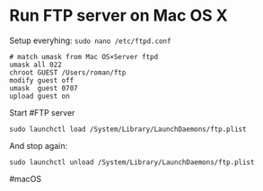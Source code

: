 # Run FTP server on Mac OS X

Setup everyhing: `sudo nano /etc/ftpd.conf`

```shell
# match umask from Mac OS×Server ftpd
umask all 022
chroot GUEST /Users/roman/ftp
modify guest off
umask  guest 0707
upload guest on
```

Start #FTP server

```shell
sudo launchctl load /System/Library/LaunchDaemons/ftp.plist
```

And stop again:

```shell
sudo launchctl unload /System/Library/LaunchDaemons/ftp.plist
```

#macOS